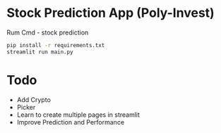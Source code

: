# Stock Prediction App (Poly-Invest)
Rum Cmd - stock prediction

```sh
pip install -r requirements.txt
streamlit run main.py
```

# Todo

* Add Crypto
* Picker
* Learn to create multiple pages in streamlit
* Improve Prediction and Performance